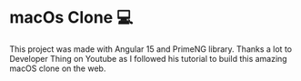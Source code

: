 # macOs Clone 💻

This project was made with Angular 15 and PrimeNG library.
Thanks a lot to Developer Thing on Youtube as I followed his tutorial to build this amazing macOS clone on the web.
